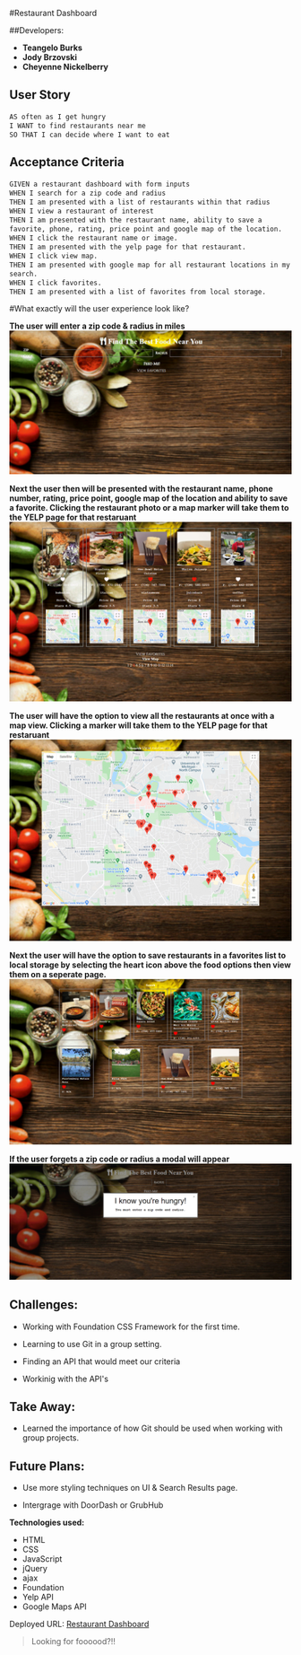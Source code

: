 #Restaurant Dashboard 

##Developers: 
* **Teangelo Burks**
* **Jody Brzovski**
* **Cheyenne Nickelberry**


## User Story

```
AS often as I get hungry
I WANT to find restaurants near me 
SO THAT I can decide where I want to eat
```

## Acceptance Criteria

```
GIVEN a restaurant dashboard with form inputs
WHEN I search for a zip code and radius
THEN I am presented with a list of restaurants within that radius
WHEN I view a restaurant of interest
THEN I am presented with the restaurant name, ability to save a favorite, phone, rating, price point and google map of the location.
WHEN I click the restaurant name or image.
THEN I am presented with the yelp page for that restaurant.
WHEN I click view map.
THEN I am presented with google map for all restaurant locations in my search.
WHEN I click favorites.
THEN I am presented with a list of favorites from local storage.
```

#What exactly will the user experience look like?

**The user will enter a zip code & radius in miles**
![Home Page](./assets/images/search.gif)

**Next the user then will be presented with the restaurant name, phone number, rating, price point, google map of the location and ability to save a favorite. Clicking the restaurant photo or a map marker will take them to the YELP page for that restaruant**
![Results Page](./assets/images/results.gif)

**The user will have the option to view all the restaurants at once with a map view.  Clicking a marker will take them to the YELP page for that restaruant**
![Map Page](./assets/images/map.gif)

**Next the user will have the option to save restaurants in a favorites list to local storage by selecting the heart icon above the food options then view them on a seperate page.**
![Favorites Page](./assets/images/favorites.gif)

**If the user forgets a zip code or radius a modal will appear**
![Home Page Modal](./assets/images/modal.gif)


## Challenges:

* Working with Foundation CSS Framework for the first time.

* Learning to use Git in a group setting. 

* Finding an API that would meet our criteria

* Workinig with the API's


## Take Away:

* Learned the importance of how Git should be used when working with group projects.

## Future Plans:

* Use more styling techniques on UI & Search Results page.

* Intergrage with DoorDash or GrubHub

**Technologies used:**
* HTML
* CSS
* JavaScript
* jQuery
* ajax
* Foundation
* Yelp API
* Google Maps API



Deployed URL: [Restaurant Dashboard](https://teangelo1.github.io/restaurant-dashboard/)

>Looking for foooood?!!

